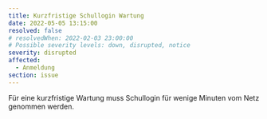```yaml
---
title: Kurzfristige Schullogin Wartung
date: 2022-05-05 13:15:00 
resolved: false
# resolvedWhen: 2022-02-03 23:00:00 
# Possible severity levels: down, disrupted, notice
severity: disrupted
affected:
  - Anmeldung
section: issue
---
```


Für eine kurzfristige Wartung muss Schullogin für wenige Minuten vom Netz genommen werden.
